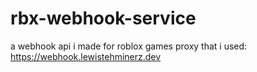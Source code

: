 # rbx-webhook-service
a webhook api i made for roblox games
proxy that i used: https://webhook.lewistehminerz.dev

